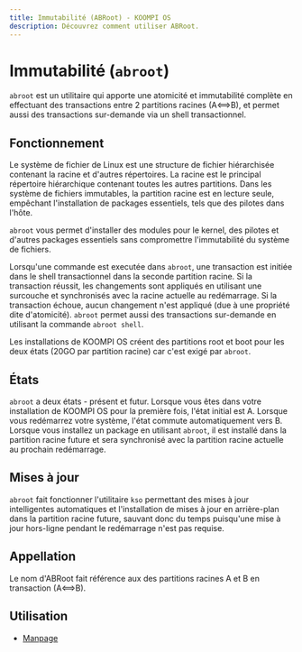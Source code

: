 ```yaml
---
title: Immutabilité (ABRoot) - KOOMPI OS
description: Découvrez comment utiliser ABRoot.
---
```


# Immutabilité (`abroot`)

`abroot` est un utilitaire qui apporte une atomicité et immutabilité complète en effectuant des transactions entre 2 partitions racines (A⟺B), et permet aussi des transactions sur-demande via un shell transactionnel.

## Fonctionnement

Le système de fichier de Linux est une structure de fichier hiérarchisée contenant la racine et d'autres répertoires.
La racine est le principal répertoire hiérarchique contenant toutes les autres partitions.
Dans les système de fichiers immutables, la partition racine est en lecture seule, empêchant l'installation de packages essentiels, tels que des pilotes dans l'hôte.

`abroot` vous permet d'installer des modules pour le kernel, des pilotes et d'autres packages essentiels sans compromettre l'immutabilité du système de fichiers.

Lorsqu'une commande est executée dans `abroot`, une transaction est initiée dans le shell transactionnel dans la seconde partition racine. Si la transaction réussit, les changements sont appliqués en utilisant une surcouche et synchronisés avec la racine actuelle au redémarrage. Si la transaction échoue, aucun changement n'est appliqué (due à une propriété dite d'atomicité). `abroot` permet aussi des transactions sur-demande en utilisant la commande `abroot shell`.

Les installations de KOOMPI OS créent des partitions root et boot pour les deux états (20GO par partition racine) car c'est exigé par `abroot`.

## États

`abroot` a deux états - présent et futur. Lorsque vous êtes dans votre installation de KOOMPI OS pour la première fois, l'état initial est A. Lorsque vous redémarrez votre système, l'état commute automatiquement vers B. Lorsque vous installez un package en utilisant `abroot`, il est installé dans la partition racine future et sera synchronisé avec la partition racine actuelle au prochain redémarrage.

## Mises à jour

`abroot` fait fonctionner l'utilitaire `kso` permettant des mises à jour intelligentes automatiques et l'installation de mises à jour en arrière-plan dans la partition racine future, sauvant donc du temps puisqu'une mise à jour hors-ligne pendant le redémarrage n'est pas requise.

## Appellation

Le nom d'ABRoot fait référence aux des partitions racines A et B en transaction (A⟺B).

## Utilisation

- [Manpage](/docs/ABRoot/manpage)
